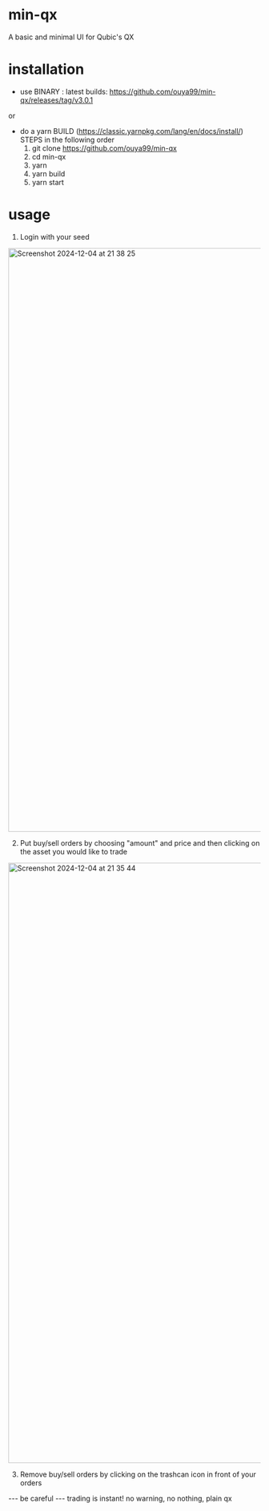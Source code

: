 # min-qx

A basic and minimal UI for Qubic's QX

# installation

- use BINARY : latest builds: https://github.com/ouya99/min-qx/releases/tag/v3.0.1

or

- do a yarn BUILD (https://classic.yarnpkg.com/lang/en/docs/install/)
  STEPS in the following order
  1) git clone https://github.com/ouya99/min-qx
  2) cd min-qx
  3) yarn
  4) yarn build
  5) yarn start

# usage

1. Login with your seed

<img width="1165" alt="Screenshot 2024-12-04 at 21 38 25" src="https://github.com/user-attachments/assets/c3c8ba5d-51a8-4726-9b35-db9eabb9b608">

2. Put buy/sell orders by choosing "amount" and price and then clicking on the asset you would like to trade
   
<img width="1198" alt="Screenshot 2024-12-04 at 21 35 44" src="https://github.com/user-attachments/assets/795c8d2c-ccde-4236-8232-18e3af65cf7c">

3. Remove buy/sell orders by clicking on the trashcan icon in front of your orders

--- be careful ---
trading is instant! no warning, no nothing, plain qx
